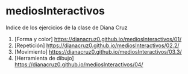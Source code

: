 # mediosInteractivos
Indice de los ejercicios de la clase de Diana Cruz
1. [Forma y color] https://dianacruz0.github.io/mediosInteractivos/01/
2. [Repetición] https://dianacruz0.github.io/mediosInteractivos/02.2/
3. [Movimiento] https://dianacruz0.github.io/mediosInteractivos/03.3/
4. [Herramienta de dibujo] https://dianacruz0.github.io/mediosInteractivos/04/


